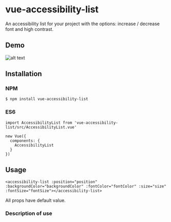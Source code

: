 # vue-accessibility-list

An accessibility list for your project with the options: increase / decrease font and high contrast.

## Demo

![alt text](https://atividadeon.com.br/static/img/vueaccesslist.gif)

## Installation

### NPM
```
$ npm install vue-accessibility-list
```

### ES6
```
import AccessibilityList from 'vue-accessibility-list/src/AccessibilityList.vue'

new Vue({
  components: {
    AccessibilityList
  }
})

```

## Usage
```
<accessibility-list :position="position" :backgroundColor="backgroundColor" :fontColor="fontColor" :size="size" :fontSize="fontSize"></accessibility-list>
```
All props have default value.

### Description of use
